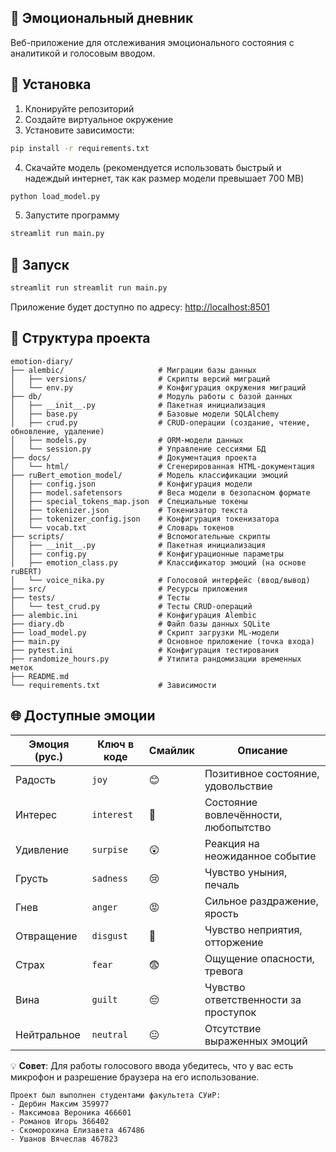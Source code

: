 ## 📔 Эмоциональный дневник

Веб-приложение для отслеживания эмоционального состояния с аналитикой и голосовым вводом.

## 🚀 Установка

1. Клонируйте репозиторий
2. Создайте виртуальное окружение
3. Установите зависимости:
```bash
pip install -r requirements.txt
```
4. Скачайте модель (рекомендуется использовать быстрый и надеждый интернет, так как размер модели превышает 700 MB)
```bash
python load_model.py
```

5. Запустите программу
```bash
streamlit run main.py
```
## 🏃 Запуск
```bash
streamlit run streamlit run main.py
```

Приложение будет доступно по адресу: [http://localhost:8501](http://localhost:8501)

## 📂 Структура проекта
```
emotion-diary/
├── alembic/                     # Миграции базы данных
│   ├── versions/                # Скрипты версий миграций
│   └── env.py                   # Конфигурация окружения миграций
├── db/                          # Модуль работы с базой данных
│   ├── __init__.py              # Пакетная инициализация
│   ├── base.py                  # Базовые модели SQLAlchemy
│   ├── crud.py                  # CRUD-операции (создание, чтение, обновление, удаление)
│   ├── models.py                # ORM-модели данных
│   └── session.py               # Управление сессиями БД
├── docs/                        # Документация проекта
│   └── html/                    # Сгенерированная HTML-документация
├── ruBert_emotion_model/        # Модель классификации эмоций
│   ├── config.json              # Конфигурация модели
│   ├── model.safetensors        # Веса модели в безопасном формате
│   ├── special_tokens_map.json  # Специальные токены
│   ├── tokenizer.json           # Токенизатор текста
│   ├── tokenizer_config.json    # Конфигурация токенизатора
│   └── vocab.txt                # Словарь токенов
├── scripts/                     # Вспомогательные скрипты
│   ├── __init__.py              # Пакетная инициализация
│   ├── config.py                # Конфигурационные параметры
│   ├── emotion_class.py         # Классификатор эмоций (на основе ruBERT)
│   └── voice_nika.py            # Голосовой интерфейс (ввод/вывод)
├── src/                         # Ресурсы приложения
├── tests/                       # Тесты
│   └── test_crud.py             # Тесты CRUD-операций
├── alembic.ini                  # Конфигурация Alembic
├── diary.db                     # Файл базы данных SQLite
├── load_model.py                # Скрипт загрузки ML-модели
├── main.py                      # Основное приложение (точка входа)
├── pytest.ini                   # Конфигурация тестирования
├── randomize_hours.py           # Утилита рандомизации временных меток
├── README.md                    
└── requirements.txt             # Зависимости 
```

## 🌐 Доступные эмоции

| Эмоция (рус.) | Ключ в коде | Смайлик | Описание |
|---------------|-------------|---------|----------|
| Радость | `joy` | 😊 | Позитивное состояние, удовольствие |
| Интерес | `interest` | 🤔 | Состояние вовлечённости, любопытство |
| Удивление | `surpise` | 😲 | Реакция на неожиданное событие |
| Грусть | `sadness` | 😢 | Чувство уныния, печаль |
| Гнев | `anger` | 😡 | Сильное раздражение, ярость |
| Отвращение | `disgust` | 🤢 | Чувство неприятия, отторжение |
| Страх | `fear` | 😨 | Ощущение опасности, тревога |
| Вина | `guilt` | 😔 | Чувство ответственности за проступок |
| Нейтральное | `neutral` | 😐 | Отсутствие выраженных эмоций |

💡 **Совет**: Для работы голосового ввода убедитесь, что у вас есть микрофон и разрешение браузера на его использование.
```
Проект был выполнен студентами факультета СУиР:
- Дербин Максим 359977 
- Максимова Вероника 466601
- Романов Игорь 366402
- Скоморохина Елизавета 467486  
- Ушанов Вячеслав 467823 
```
